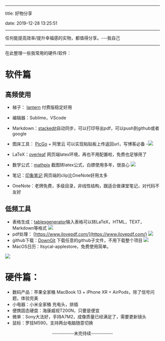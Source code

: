 
---

title: 好物分享

date: 2019-12-28 13:25:51

---

  

任何能提高效率/提升幸福感的实物，都值得分享。---我自己

  

---

  

在此整理一些我常用的硬件/软件：

  

# 软件篇

  ## 高频使用

- 梯子： [lantern](https://github.com/getlantern/lantern) 付费版稳定好用

- 编辑器：Sublime，VScode

- Markdown：[stackedit](https://stackedit.io/app#)自动同步，可以打印导出pdf，可以push到github或者google
- 图床工具： [PicGo](https://github.com/Molunerfinn/PicGo) + 阿里云 可以实现粘贴板上传返回url，写博客必备
-![](https://liyuanimage.oss-cn-beijing.aliyuncs.com/img/20191228150518.png)
- LaTeX：[overleaf](https://www.overleaf.com/) 网页端latex环境，再也不用配置啦，免费也足够用了
- 数学公式：[mathpix](https://mathpix.com/) 截图转latex公式，白嫖使用多年，很良心
![](https://liyuanimage.oss-cn-beijing.aliyuncs.com/img/20191228150548.png)
- 笔记：[印象笔记](https://app.yinxiang.com/) 网页端的clip比OneNote好用太多
- OneNote：老牌免费，多级目录，非线性结构，跟适合做课堂笔记，对代码不友好
## 低频工具
- 表格生成：[tablesgenerator](http://www.tablesgenerator.com/latex_tables)输入表格可以转LaTeX，HTML，TEXT，Markdown等格式
![](https://liyuanimage.oss-cn-beijing.aliyuncs.com/img/20191228150459.png)
- pdf处理： [https://www.ilovepdf.com/](https://www.ilovepdf.com/)
![](https://liyuanimage.oss-cn-beijing.aliyuncs.com/img/20191228150443.png)
- github下载：[DownGit](https://minhaskamal.github.io/DownGit/#/home) 下载任意的github子文件，不用下载整个项目
![](https://liyuanimage.oss-cn-beijing.aliyuncs.com/img/20191228150401.png)
- MacOS日历：ltsycal-applestore，免费使用简单。

![](https://liyuanimage.oss-cn-beijing.aliyuncs.com/img/20191228150332.png)


# 硬件篇：

- 数码产品：苹果全家桶 MacBook 13 + iPhone XR + AirPods，除了信号问题，体验完美
- 小电器：小米全家桶 充电头，排插
- 便携固态硬盘：海康威视T200N，只要是便宜
- 微单：Sony大法好，手持A7M2，成像质量已经满足了，需要更新镜头
- 鼠标：罗技M590，支持两台电脑随意切换


<center>-----------未完待续-----------<center>